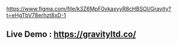 https://www.figma.com/file/k3Z6MpF0vkaxyyR8cHBSOI/Gravity?t=eHgTbV78erhzt8xD-1

## Live Demo : https://gravityltd.co/
